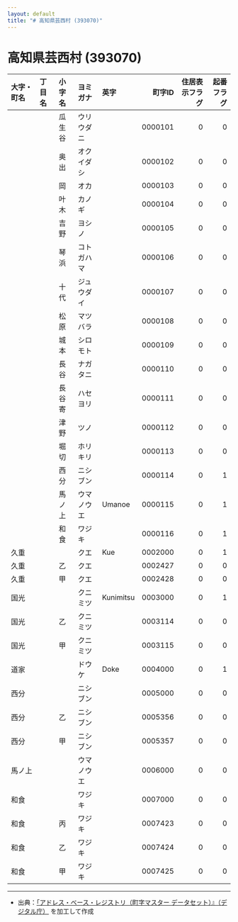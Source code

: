 ```yaml
---
layout: default
title: "# 高知県芸西村 (393070)"
---
```


# 高知県芸西村 (393070)

| 大字・町名 | 丁目名 | 小字名 | ヨミガナ | 英字 | 町字ID | 住居表示フラグ | 起番フラグ |
|:--------|:------|:------|:-----------------|:---------------------|--------:|----------:|--------:|
|  |  | 瓜生谷 | ウリウダニ |  | 0000101 | 0 | 0 |
|  |  | 奥出 | オクイダシ |  | 0000102 | 0 | 0 |
|  |  | 岡 | オカ |  | 0000103 | 0 | 0 |
|  |  | 叶木 | カノギ |  | 0000104 | 0 | 0 |
|  |  | 吉野 | ヨシノ |  | 0000105 | 0 | 0 |
|  |  | 琴浜 | コトガハマ |  | 0000106 | 0 | 0 |
|  |  | 十代 | ジュウダイ |  | 0000107 | 0 | 0 |
|  |  | 松原 | マツバラ |  | 0000108 | 0 | 0 |
|  |  | 城本 | シロモト |  | 0000109 | 0 | 0 |
|  |  | 長谷 | ナガタニ |  | 0000110 | 0 | 0 |
|  |  | 長谷寄 | ハセヨリ |  | 0000111 | 0 | 0 |
|  |  | 津野 | ツノ |  | 0000112 | 0 | 0 |
|  |  | 堀切 | ホリキリ |  | 0000113 | 0 | 0 |
|  |  | 西分 | ニシブン |  | 0000114 | 0 | 1 |
|  |  | 馬ノ上 | ウマノウエ | Umanoe | 0000115 | 0 | 1 |
|  |  | 和食 | ワジキ |  | 0000116 | 0 | 1 |
| 久重 |  |  | クエ | Kue | 0002000 | 0 | 1 |
| 久重 |  | 乙 | クエ |  | 0002427 | 0 | 0 |
| 久重 |  | 甲 | クエ |  | 0002428 | 0 | 0 |
| 国光 |  |  | クニミツ | Kunimitsu | 0003000 | 0 | 1 |
| 国光 |  | 乙 | クニミツ |  | 0003114 | 0 | 0 |
| 国光 |  | 甲 | クニミツ |  | 0003115 | 0 | 0 |
| 道家 |  |  | ドウケ | Doke | 0004000 | 0 | 1 |
| 西分 |  |  | ニシブン |  | 0005000 | 0 | 0 |
| 西分 |  | 乙 | ニシブン |  | 0005356 | 0 | 0 |
| 西分 |  | 甲 | ニシブン |  | 0005357 | 0 | 0 |
| 馬ノ上 |  |  | ウマノウエ |  | 0006000 | 0 | 0 |
| 和食 |  |  | ワジキ |  | 0007000 | 0 | 0 |
| 和食 |  | 丙 | ワジキ |  | 0007423 | 0 | 0 |
| 和食 |  | 乙 | ワジキ |  | 0007424 | 0 | 0 |
| 和食 |  | 甲 | ワジキ |  | 0007425 | 0 | 0 |

---

- 出典：[「アドレス・ベース・レジストリ（町字マスター データセット）』（デジタル庁）](https://www.digital.go.jp/policies/base_registry_address/) を加工して作成